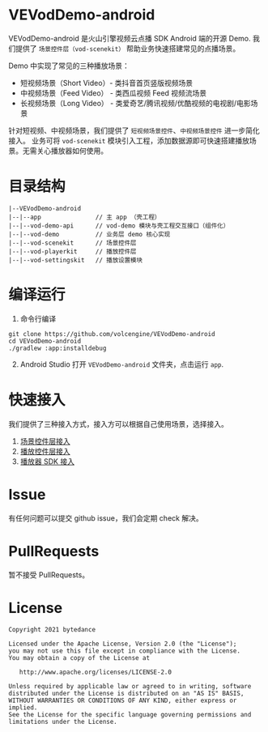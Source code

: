 # VEVodDemo-android

VEVodDemo-android 是火山引擎视频云点播 SDK Android 端的开源 Demo. 我们提供了
`场景控件层（vod-scenekit）` 帮助业务快速搭建常见的点播场景。

Demo 中实现了常见的三种播放场景：
- 短视频场景（Short Video）- 类抖音首页竖版视频场景
- 中视频场景（Feed Video） - 类西瓜视频 Feed 视频流场景
- 长视频场景（Long Video） - 类爱奇艺/腾讯视频/优酷视频的电视剧/电影场景

针对短视频、中视频场景，我们提供了 `短视频场景控件`、`中视频场景控件` 进一步简化接入。 业务可将 `vod-scenekit`
模块引入工程，添加数据源即可快速搭建播放场景。无需关心播放器如何使用。

# 目录结构

```text
|--VEVodDemo-android
|--|--app               // 主 app （壳工程）
|--|--vod-demo-api      // vod-demo 模块与壳工程交互接口（组件化）
|--|--vod-demo          // 业务层 demo 核心实现
|--|--vod-scenekit      // 场景控件层
|--|--vod-playerkit     // 播放控件层
|--|--vod-settingskit   // 播放设置模块

```

# 编译运行

1. 命令行编译
```shell
git clone https://github.com/volcengine/VEVodDemo-android
cd VEVodDemo-android
./gradlew :app:installdebug
```

2. Android Studio 打开 `VEVodDemo-android` 文件夹，点击运行 `app`.

# 快速接入
我们提供了三种接入方式，接入方可以根据自己使用场景，选择接入。
1. [场景控件层接入](vod-scenekit/README.md)
2. [播放控件层接入](vod-playerkit/README.md)
3. [播放器 SDK 接入](https://www.volcengine.com/docs/4/65774)

# Issue

有任何问题可以提交 github issue，我们会定期 check 解决。

# PullRequests

暂不接受 PullRequests。

# License

```text
Copyright 2021 bytedance

Licensed under the Apache License, Version 2.0 (the "License");
you may not use this file except in compliance with the License.
You may obtain a copy of the License at

   http://www.apache.org/licenses/LICENSE-2.0

Unless required by applicable law or agreed to in writing, software
distributed under the License is distributed on an "AS IS" BASIS,
WITHOUT WARRANTIES OR CONDITIONS OF ANY KIND, either express or implied.
See the License for the specific language governing permissions and
limitations under the License.
```